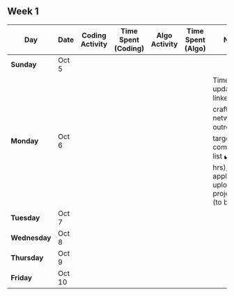 ## Week 1

| Day | Date | Coding Activity | Time Spent (Coding) | Algo Activity | Time Spent (Algo) | Notes |
|---|---|---|---|---|---|---|
| **Sunday** | Oct 5 | | | | | |
| **Monday** | Oct 6 | | | | |Time spent updating linkedin ✔️ , crafting networking outreach ✔️, target companies list ✔️ - (7 hrs), 5 applications, upload project code (to be done)|
| **Tuesday** | Oct 7 | | | | | |
| **Wednesday**| Oct 8 | | | | | |
| **Thursday**| Oct 9 | | | | | |
| **Friday** | Oct 10 | | | | | |
